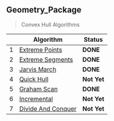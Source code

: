 ## Geometry_Package

> Convex Hull Algorithms  

| |Algorithm       |Status                         |
|-|----------------|-------------------------------|
|1|[Extreme Points](https://github.com/Ma7mouD-7/Geometry_Package/blob/main/CGAlgorithms/Algorithms/ConvexHull/ExtremePoints.cs)|**DONE**|
|2|[Extreme Segments](https://github.com/Ma7mouD-7/Geometry_Package/blob/main/CGAlgorithms/Algorithms/ConvexHull/ExtremeSegments.cs)|**DONE**|
|3|[Jarvis March](https://github.com/Ma7mouD-7/Geometry_Package/blob/main/CGAlgorithms/Algorithms/ConvexHull/JarvisMarch.cs)|**DONE**|
|4|[Quick Hull](https://github.com/Ma7mouD-7/Geometry_Package/blob/main/CGAlgorithms/Algorithms/ConvexHull/QuickHull.cs)|**Not Yet**|
|5|[Graham Scan](https://github.com/Ma7mouD-7/Geometry_Package/blob/main/CGAlgorithms/Algorithms/ConvexHull/GrahamScan.cs)|**DONE**|
|6|[Incremental](https://github.com/Ma7mouD-7/Geometry_Package/blob/main/CGAlgorithms/Algorithms/ConvexHull/Incremental.cs)|**Not Yet**|
|7|[Divide And Conquer](https://github.com/Ma7mouD-7/Geometry_Package/blob/main/CGAlgorithms/Algorithms/ConvexHull/DivideAndConquer.cs)|**Not Yet**|  
